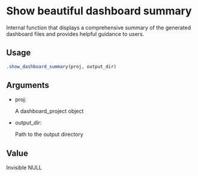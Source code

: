 # Show beautiful dashboard summary

Internal function that displays a comprehensive summary of the generated
dashboard files and provides helpful guidance to users.

## Usage

``` r
.show_dashboard_summary(proj, output_dir)
```

## Arguments

- proj:

  A dashboard_project object

- output_dir:

  Path to the output directory

## Value

Invisible NULL

